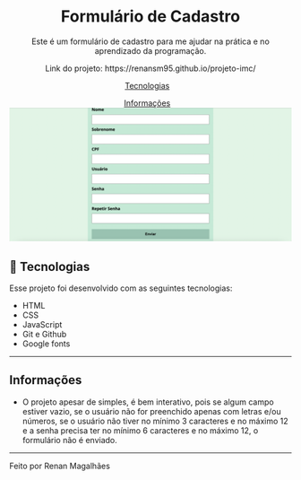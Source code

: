 <h1 align="center"> Formulário de Cadastro </h1>

<p align="center">
Este é um formulário de cadastro para me ajudar na prática e no aprendizado da programação. 
</p>
<p align="center">Link do projeto: https://renansm95.github.io/projeto-imc/</p>

<p align="center">
  <a href="#-tecnologias">Tecnologias</a>&nbsp;&nbsp;&nbsp;
<p align="center">
  <a href="#-tecnologias">Informações</a>&nbsp;&nbsp;&nbsp;
<br>

<img width="1440" alt="Captura de Tela 2023-06-22 às 18 52 07" src="./assets/img/formulario.png">

## 🚀 Tecnologias

Esse projeto foi desenvolvido com as seguintes tecnologias:

- HTML
- CSS
- JavaScript
- Git e Github
- Google fonts

---

## Informações

- O projeto apesar de simples, é bem interativo, pois se algum campo estiver vazio, se o usuário não for preenchido apenas com letras e/ou números, se o usuário não tiver no mínimo 3 caracteres e no máximo 12 e a senha precisa ter no mínimo 6 caracteres e no máximo 12, o formulário não é enviado.

---

Feito por Renan Magalhães
